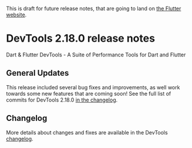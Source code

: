 This is draft for future release notes, that are going to land on
[the Flutter website](https://docs.flutter.dev/development/tools/devtools/release-notes).

# DevTools 2.18.0 release notes

Dart & Flutter DevTools - A Suite of Performance Tools for Dart and Flutter

## General Updates
This release included several bug fixes and improvements, as well work
towards some new features that are coming soon!
See the full list of commits for DevTools 2.18.0
[in the changelog](https://github.com/flutter/devtools/blob/master/CHANGELOG.md#2180).

## Changelog
More details about changes and fixes are available in the DevTools
[changelog](https://github.com/flutter/devtools/blob/master/CHANGELOG.md).
